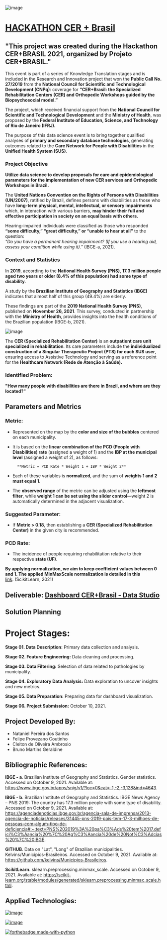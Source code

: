 ![image](https://user-images.githubusercontent.com/87772120/136675995-17cf9a2f-4d03-4630-bff4-56a8918e0777.png)

  # [HACKATHON CER + Brasil](https://www.hackathoncermaisbr.com.br/)
 
 ## "This project was created during the Hackathon CER+BRASIL 2021, organized by Projeto CER+BRASIL."

This event is part of a series of Knowledge Translation stages and is included in the Research and Innovation project that won the **Public Call No. 27/2019** from the **National Council for Scientific and Technological Development (CNPq)**: coverage for **“CER+Brasil: the Specialized Rehabilitation Centers (CER) and Orthopedic Workshops guided by the Biopsychosocial model.”**  

The project, which received financial support from the **National Council for Scientific and Technological Development** and the **Ministry of Health**, was proposed by the **Federal Institute of Education, Science, and Technology of Rio de Janeiro (IFRJ).**  

The purpose of this data science event is to bring together qualified analyses of **primary and secondary database technologies**, generating outcomes related to the **Care Network for People with Disabilities** in the **Unified Health System (SUS)**.

### **Project Objective**  
**Utilize data science to develop proposals for care and epidemiological parameters for the implementation of new CER services and Orthopedic Workshops in Brazil.**  

The **United Nations Convention on the Rights of Persons with Disabilities (UN/2007)**, ratified by Brazil, defines persons with disabilities as those who have **long-term physical, mental, intellectual, or sensory impairments** which, in interaction with various barriers, **may hinder their full and effective participation in society on an equal basis with others.**  

Hearing-impaired individuals were classified as those who responded **“some difficulty,” “great difficulty,” or “unable to hear at all”** to the question:  
*"Do you have a permanent hearing impairment? (If you use a hearing aid, assess your condition while using it)."* (IBGE-a, 2021).  

### **Context and Statistics**  
In **2019**, according to the **National Health Survey (PNS)**, **17.3 million people aged two years or older (8.4% of this population) had some type of disability.**  

A study by the **Brazilian Institute of Geography and Statistics (IBGE)** indicates that almost half of this group (49.4%) are elderly.  

These findings are part of the **2019 National Health Survey (PNS)**, published on **November 26, 2021**. This survey, conducted in partnership with the **Ministry of Health**, provides insights into the health conditions of the Brazilian population (IBGE-b, 2021).


 
![image](https://user-images.githubusercontent.com/87772120/136675985-3db92bb7-5db0-4082-a5de-ed995a6b8869.png)



The **CER (Specialized Rehabilitation Center)** is an **outpatient care unit specialized in rehabilitation**. Its care parameters include the **individualized construction of a Singular Therapeutic Project (PTS) for each SUS user**, ensuring access to Assistive Technology and serving as a reference point for the **Healthcare Network (Rede de Atenção à Saúde).**  

### **Identified Problem:**  
**"How many people with disabilities are there in Brazil, and where are they located?"**  

## **Parameters and Metrics**  

### **Metric:**  
- Represented on the map by the **color and size of the bubbles** centered on each municipality.  
- It is based on the **linear combination of the PCD (People with Disabilities) rate** (assigned a weight of 1) and the **IBP at the municipal level** (assigned a weight of 2), as follows:  

        **Metric = PCD Rate * Weight 1 + IBP * Weight 2**  

- Each of these variables is **normalized**, and the sum of **weights 1 and 2 must equal 1**.  
- The **observed range** of the metric can be adjusted using the **leftmost filter**, while **weight 1 can be set using the slider control**—weight 2 is automatically determined in the adjacent visualization.  

### **Suggested Parameter:**  
- If **Metric > 0.18**, then establishing a **CER (Specialized Rehabilitation Center)** in the given city is recommended.  

### **PCD Rate:**  
- The incidence of people requiring rehabilitation relative to their respective **state (UF).**  

**By applying normalization, we aim to keep coefficient values between 0 and 1. The applied MinMaxScale normalization is detailed in this**  
[link](https://scikit-learn.org/stable/modules/generated/sklearn.preprocessing.minmax_scale.html). (ScikitLearn, 2021)
       
     

 ## **Deliverable**: [**Dashboard CER+Brasil - Data Studio**](https://datastudio.google.com/reporting/c2b5121e-cee8-4eb6-b370-d350f795ffa7)  

## **Solution Planning**  

# **Project Stages:**  

**Stage 01. Data Description:** Primary data collection and analysis.  

**Stage 02. Feature Engineering:** Data cleaning and processing.  

**Stage 03. Data Filtering:** Selection of data related to pathologies by municipality.  

**Stage 04. Exploratory Data Analysis:** Data exploration to uncover insights and new metrics.  

**Stage 05. Data Preparation:** Preparing data for dashboard visualization.  

**Stage 06. Project Submission:** October 10, 2021.  

## **Project Developed By:**  
- Nataniel Pereira dos Santos  
- Felipe Provezano Coutinho  
- Cleiton de Oliveira Ambrosio  
- Bruno Martins Geraldine  

## **Bibliographic References:**  

**IBGE - a**. Brazilian Institute of Geography and Statistics. Gender statistics. Accessed on October 9, 2021. Available at: <https://www.ibge.gov.br/apps/snig/v1/?loc=0&cat=-1,-2,-3,128&ind=4643>.  

**IBGE - b**. Brazilian Institute of Geography and Statistics. IBGE News Agency – PNS 2019: The country has 17.3 million people with some type of disability. Accessed on October 9, 2021. Available at:  
<https://agenciadenoticias.ibge.gov.br/agencia-sala-de-imprensa/2013-agencia-de-noticias/releases/31445-pns-2019-pais-tem-17-3-milhoes-de-pessoas-com-algum-tipo-de-deficiencia#:~:text=PNS%202019%3A%20pa%C3%Ads%20tem%2017,defici%C3%Aancia%20%7C%20Ag%C3%Aancia%20de%20Not%C3%Adcias%20%7C%20IBGE>.  

**GITHUB**. Data on "Lat", "Long" of Brazilian municipalities. Kelvins/Municipios-Brasileiros. Accessed on October 9, 2021. Available at: <https://github.com/kelvins/Municipios-Brasileiros>.  

**ScikitLearn**. sklearn.preprocessing.minmax_scale. Accessed on October 9, 2021. Available at: <https://scikit-learn.org/stable/modules/generated/sklearn.preprocessing.minmax_scale.html>.  

## **Applied Technologies:**  


[![image](https://user-images.githubusercontent.com/87772120/136676881-9942f3bc-2866-4bfb-b3bc-162a529b8409.png)](https://jupyter.org/)

[![image](https://user-images.githubusercontent.com/87772120/136676889-67b6c0e3-7f8a-497c-b02b-25947b1e3d70.png)](https://datastudio.google.com/)

[![forthebadge made-with-python](http://ForTheBadge.com/images/badges/made-with-python.svg)](https://www.python.org/)




            
